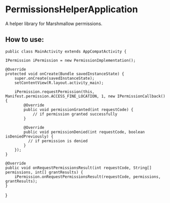 # PermissionsHelperApplication
A helper library for Marshmallow permissions.

## How to use: 

    public class MainActivity extends AppCompatActivity {

    IPermission iPermission = new PermissionImplementation();

    @Override
    protected void onCreate(Bundle savedInstanceState) {
        super.onCreate(savedInstanceState);
        setContentView(R.layout.activity_main);

        iPermission.requestPermission(this, Manifest.permission.ACCESS_FINE_LOCATION, 1, new IPermissionCallback() {
            @Override
            public void permissionGranted(int requestCode) {
                // if permission granted successfully
            }

            @Override
            public void permissionDenied(int requestCode, boolean isDeniedPreviously) {
              // if permission is denied
            }
        });
    }

    @Override
    public void onRequestPermissionsResult(int requestCode, String[] permissions, int[] grantResults) {
        iPermission.onRequestPermissionsResult(requestCode, permissions, grantResults);
    }
}

